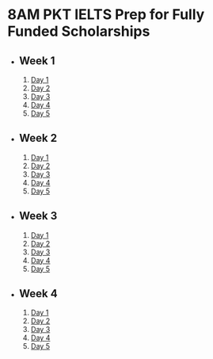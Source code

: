 # 8AM PKT IELTS Prep for Fully Funded Scholarships

- ## Week 1

   1. [Day 1](https://www.facebook.com/iCodeguru/videos/3802814146699924)
   2. [Day 2](https://www.facebook.com/iCodeguru/videos/1487196625244265)
   3. [Day 3](https://www.facebook.com/iCodeguru/videos/1290331885380933)
   4. [Day 4](https://www.facebook.com/iCodeguru/videos/1990532941460364)
   5. [Day 5](https://www.facebook.com/iCodeguru/videos/1460588658252464)

- ## Week 2

   1. [Day 1](https://www.facebook.com/iCodeguru/videos/1059673005957110)
   2. [Day 2](https://www.facebook.com/iCodeguru/videos/1225644495207671)
   3. [Day 3](https://www.facebook.com/iCodeguru/videos/957655786293634)
   4. [Day 4](https://www.facebook.com/iCodeguru/videos/3180826968721991)
   5. [Day 5](https://www.facebook.com/iCodeguru/videos/1545715339438367)

- ## Week 3

   1. [Day 1](https://www.facebook.com/iCodeguru/videos/2700276113516640)
   2. [Day 2](https://www.facebook.com/iCodeguru/videos/900877692206099)
   3. [Day 3](https://www.facebook.com/iCodeguru/videos/1639189566803480)
   4. [Day 4](https://www.facebook.com/iCodeguru/videos/604913505340361)
   5. [Day 5](https://www.facebook.com/iCodeguru/videos/1571044686950510)

- ## Week 4

   1. [Day 1](https://www.facebook.com/iCodeguru/videos/601131132816025)
   2. [Day 2](https://www.facebook.com/iCodeguru/videos/473014609177737)
   3. [Day 3](https://www.facebook.com/iCodeguru/videos/1686566631924654)
   4. [Day 4](https://www.facebook.com/iCodeguru/videos/2343410926026413)
   5. [Day 5](https://www.facebook.com/iCodeguru/videos/1750615318813946)

<!-- - ## Week 5

   1. [Day 1](https://www.facebook.com/iCodeguru/videos/486337220826077)
   2. [Day 2](https://www.facebook.com/iCodeguru/videos/473014609177737)
   3. [Day 3](https://www.facebook.com/iCodeguru/videos/1686566631924654)
   4. [Day 4](https://www.facebook.com/iCodeguru/videos/509741344961950)
   5. [Day 5](https://www.facebook.com/iCodeguru/videos/1762207934601868) -->

<!-- - ## Week 

   1. [Day 1]()
   2. [Day 2]()
   3. [Day 3]()
   4. [Day 4]()
   5. [Day 5]() -->